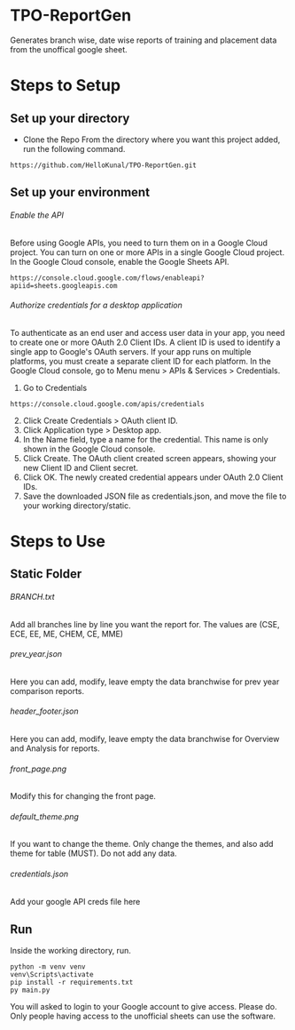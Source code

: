 # TPO-ReportGen

Generates branch wise, date wise reports of training and placement data from the unoffical google sheet.

# Steps to Setup

## Set up your directory

- Clone the Repo
From the directory where you want this project added, run the following command.

```
https://github.com/HelloKunal/TPO-ReportGen.git
```

## Set up your environment

###### Enable the API
Before using Google APIs, you need to turn them on in a Google Cloud project. You can turn on one or more APIs in a single Google Cloud project.
In the Google Cloud console, enable the Google Sheets API.

```
https://console.cloud.google.com/flows/enableapi?apiid=sheets.googleapis.com
```

###### Authorize credentials for a desktop application
To authenticate as an end user and access user data in your app, you need to create one or more OAuth 2.0 Client IDs. A client ID is used to identify a single app to Google's OAuth servers. If your app runs on multiple platforms, you must create a separate client ID for each platform.
In the Google Cloud console, go to Menu menu > APIs & Services > Credentials.
1. Go to Credentials
```
https://console.cloud.google.com/apis/credentials
```
2. Click Create Credentials > OAuth client ID.
3. Click Application type > Desktop app.
4. In the Name field, type a name for the credential. This name is only shown in the Google Cloud console.
5. Click Create. The OAuth client created screen appears, showing your new Client ID and Client secret.
6. Click OK. The newly created credential appears under OAuth 2.0 Client IDs.
7. Save the downloaded JSON file as credentials.json, and move the file to your working directory/static.

# Steps to Use

## Static Folder

###### BRANCH.txt
Add all branches line by line you want the report for.
The values are (CSE, ECE, EE, ME, CHEM, CE, MME)

###### prev_year.json
Here you can add, modify, leave empty the data branchwise for prev year comparison reports.

###### header_footer.json
Here you can add, modify, leave empty the data branchwise for Overview and Analysis for reports.

###### front_page.png
Modify this for changing the front page.

###### default_theme.png
If you want to change the theme. Only change the themes, and also add theme for table (MUST). Do not add any data.

###### credentials.json
Add your google API creds file here

## Run

Inside the working directory, run.
```
python -m venv venv
venv\Scripts\activate
pip install -r requirements.txt
py main.py
```
You will asked to login to your Google account to give access. Please do. Only people having access to the unofficial sheets can use the software.
